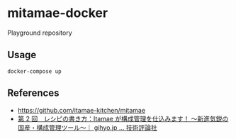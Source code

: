 # mitamae-docker

Playground repository

## Usage

```
docker-compose up
```

## References

- https://github.com/itamae-kitchen/mitamae
- [第 2 回　レシピの書き方：Itamae が構成管理を仕込みます！ ～新進気鋭の国産・構成管理ツール～｜ gihyo.jp … 技術評論社](https://gihyo.jp/admin/serial/01/itamae/0002?page=1)

